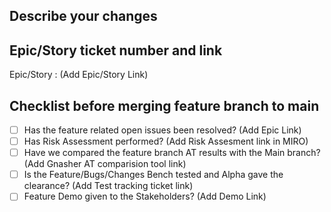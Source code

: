  
## Describe your changes

## Epic/Story ticket number and link
   Epic/Story : (Add Epic/Story Link)

## Checklist before merging feature branch to main
- [ ] Has the  feature related open issues been resolved? 
      (Add Epic Link)
- [ ] Has Risk Assessment performed? 
      (Add Risk Assesment link in MIRO)
- [ ] Have we compared the feature branch AT results with the Main branch? 
      (Add Gnasher AT comparision tool link)
- [ ] Is the Feature/Bugs/Changes Bench tested and Alpha gave the clearance? 
      (Add Test tracking ticket link)
- [ ] Feature Demo given to the Stakeholders? 
      (Add Demo Link)
